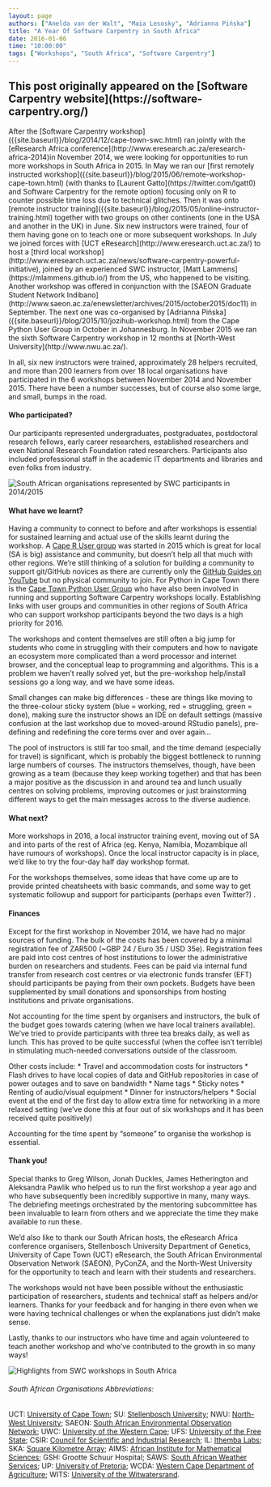 ```yaml
---
layout: page
authors: ["Anelda van der Walt", "Maia Lesosky", "Adrianna Pińska"]
title: "A Year Of Software Carpentry in South Africa"
date: 2016-01-06
time: "10:00:00"
tags: ["Workshops", "South Africa", "Software Carpentry"]
---
```


<h2>This post originally appeared on the [Software Carpentry website](https://software-carpentry.org/)</h2>
After the [Software Carpentry workshop]({{site.baseurl}}/blog/2014/12/cape-town-swc.html) ran jointly with the [eResearch Africa conference](http://www.eresearch.ac.za/eresearch-africa-2014)in November 2014, we were looking for opportunities to run more workshops in South Africa in 2015. In May we ran our [first remotely instructed workshop]({{site.baseurl}}/blog/2015/06/remote-workshop-cape-town.html) (with thanks to [Laurent Gatto](https://twitter.com/lgatt0) and Software Carpentry for the remote option) focusing only on R to counter possible time loss due to technical glitches.  Then it was onto [remote instructor training]({{site.baseurl}}/blog/2015/05/online-instructor-training.html) together with two groups on other continents (one in the USA and another in the UK) in June. Six new instructors were trained, four of them having gone on to teach one or more subsequent workshops. In July we joined forces with [UCT eResearch](http://www.eresearch.uct.ac.za/) to host a  [third local workshop](http://www.eresearch.uct.ac.za/news/software-carpentry-powerful-initiative), joined by an experienced SWC instructor, [Matt Lammens](https://mlammens.github.io/) from the US, who happened to be visiting. Another workshop was offered in conjunction with the [SAEON Graduate Student Network Indibano](http://www.saeon.ac.za/enewsletter/archives/2015/october2015/doc11) in September. The next one was co-organised by [Adrianna Pińska]({{site.baseurl}}/blog/2015/10/jozihub-workshop.html) from the Cape Python User Group in October in Johannesburg. In November 2015 we ran the sixth Software Carpentry workshop in 12 months at [North-West University](http://www.nwu.ac.za/).

In all, six new instructors were trained, approximately 28 helpers recruited, and more than 200 learners from over 18 local organisations have participated in the 6 workshops between November 2014 and November 2015. There have been a number successes, but of course also some large, and small, bumps in the road.


#### Who participated?

Our participants represented undergraduates, postgraduates, postdoctoral research fellows, early career researchers, established researchers and even National Research Foundation rated researchers. Participants also included professional staff in the academic IT departments and libraries and even folks from industry.  

![South African organisations represented by SWC participants in 2014/2015]({{site.filesurl}}/2016/01/south-africa-participants.png "South African organisations represented by SWC participants in 2014/2015")

#### What have we learnt?

Having a community to connect to before and after workshops is essential for sustained learning and actual use of the skills learnt during the workshop.  A [Cape R User group](http://caperuser.wordpress.com/) was started in 2015 which is great for local (SA is big) assistance and community, but doesn’t help all that much with other regions.  We’re still thinking of a solution for building a community to support git/GitHub novices as there are currently only the [GitHub Guides on YouTube](https://www.youtube.com/user/GitHubGuides) but no physical community to join. For Python in Cape Town there is the [Cape Town Python User Group](https://www.ctpug.org.za/) who have also been involved in running and supporting Software Carpentry workshops locally. Establishing links with user groups and communities in other regions of South Africa who can support workshop participants beyond the two days is a high priority for 2016.

The workshops and content themselves are still often a big jump for students who come in struggling with their computers and how to navigate an ecosystem more complicated than a word processor and internet browser, and the conceptual leap to programming and algorithms. This is a problem we haven’t really solved yet, but the pre-workshop help/install sessions go a long way, and we have some ideas.

Small changes can make big differences - these are things like moving to the three-colour sticky system (blue = working, red = struggling, green = done), making sure the instructor shows an IDE on default settings (massive confusion at the last workshop due to moved-around RStudio panels), pre-defining and redefining the core terms over and over again... 

The pool of instructors is still far too small, and the time demand (especially for travel) is significant, which is probably the biggest bottleneck to running large numbers of courses. The instructors themselves, though, have been growing as a team (because they keep working together) and that has been a major positive as the discussion in and around tea and lunch usually centres on solving problems, improving outcomes or just brainstorming different ways to get the main messages across to the diverse audience. 

#### What next?

More workshops in 2016, a local instructor training event, moving out of SA and into parts of the rest of Africa (eg. Kenya, Namibia, Mozambique all have rumours of workshops). Once the local instructor capacity is in place, we’d like to try the four-day half day workshop format. 

For the workshops themselves, some ideas that have come up are to provide printed cheatsheets with basic commands, and some way to get systematic followup and support for participants (perhaps even Twitter?) .

#### Finances

Except for the first workshop in November 2014, we have had no major sources of funding.  The bulk of the costs has been covered by a minimal registration fee of ZAR500 (~GBP 24 / Euro 35 / USD 35e).  Registration fees are paid into cost centres of host institutions to lower the administrative burden on researchers and students. Fees can be paid via internal fund transfer from research cost centres or via electronic funds transfer (EFT) should participants be paying from their own pockets. Budgets have been supplemented by small donations and sponsorships from hosting institutions and private organisations.

Not accounting for the time spent by organisers and instructors, the bulk of the budget goes towards catering (when we have local trainers available).  We’ve tried to provide participants with three tea breaks daily, as well as lunch. This has proved to be quite successful (when the coffee isn’t terrible) in stimulating much-needed conversations outside of the classroom.  

Other costs include:
    * Travel and accommodation costs for instructors
    * Flash drives to have local copies of data and GitHub repositories in case of power outages and to save on bandwidth
    * Name tags
    * Sticky notes
    * Renting of audio/visual equipment
    * Dinner for instructors/helpers
    * Social event at the end of the first day to allow extra time for networking in a more relaxed setting (we’ve done this at four out of six workshops and it has been received quite positively)

Accounting for the time spent by “someone” to organise the workshop is essential.

#### Thank you!

Special thanks to Greg Wilson, Jonah Duckles, James Hetherington and Aleksandra Pawlik who helped us to run the first workshop a year ago and who have subsequently been incredibly supportive in many, many ways.  The debriefing meetings orchestrated by the mentoring subcommittee has been invaluable to learn from others and we appreciate the time they make available to run these.

We’d also like to thank our South African hosts, the eResearch Africa conference organisers, Stellenbosch University Department of Genetics, University of Cape Town (UCT) eResearch, the South African Environmental Observation Network (SAEON), PyConZA, and the North-West University for the opportunity to teach and learn with their students and researchers.

The workshops would not have been possible without the enthusiastic participation of researchers, students and technical staff as helpers and/or learners. Thanks for your feedback and for hanging in there even when we were having technical challenges or when the explanations just didn’t make sense.

Lastly, thanks to our instructors who have time and again volunteered to teach another workshop and who’ve contributed to the growth in so many ways!  

![Highlights from SWC workshops in South Africa]({{site.filesurl}}/2016/01/south-africa-swc-highlights.png "Highlights from SWC workshops in South Africa")

###### South African Organisations Abbreviations:
UCT: [University of Cape Town](http://www.uct.ac.za); SU: [Stellenbosch University](http://www.sun.ac.za); NWU: [North-West University](http://www.nwu.ac.za); SAEON: [South African Environmental Observation Network](http://www.saeon.ac.za/); UWC: [University of the Western Cape](http://www.uwc.ac.za); UFS: [University of the Free State](http://www.ufs.ac.za); CSIR: [Council for Scientific and Industrial Research](http://www.csir.co.za/); IL: [Ithemba Labs](http://tlabs.ac.za/); SKA: [Square Kilometre Array](http://www.ska.ac.za/); AIMS: [African Institute for Mathematical Sciences](https://www.aims.ac.za/); GSH: Grootte Schuur Hospital; SAWS: [South African Weather Services](https://www.environment.gov.za/statutorybodies/saws); UP: [University of Pretoria](http://www.up.ac.za); WCDA: [Western Cape Department of Agriculture](https://www.westerncape.gov.za/dept/agriculture); WITS: [University of the Witwatersrand](http://www.wits.ac.za).
